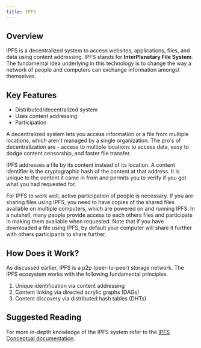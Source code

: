 ```yaml
---
title: IPFS
---
```


## Overview

IPFS is a decentralized system to access websites, applications, files, and data using content addressing. IPFS stands for **InterPlanetary File System**. The fundamental idea underlying in this technology is to change the way a network of people and computers can exchange information amongst themselves.

## Key Features

- Distributed/decentralized system
- Uses content addressing
- Participation

A decentralized system lets you access information or a file from multiple locations, which aren't managed by a single organization. The pro's of decentralization are - access to multiple locations to access data, easy to dodge content censorship, and faster file transfer.

IPFS addresses a file by its content instead of its location. A content identifier is the cryptographic hash of the content at that address. It is unique to the content it came in from and permits you to verify if you got what you had requested for.

For IPFS to work well, active participation of people is necessary. If you are sharing files using IPFS, you need to have copies of the shared files available on multiple computers, which are powered on and running IPFS. In a nutshell, many people provide access to each others files and participate in making them available when requested. Note that if you have downloaded a file using IPFS, by default your computer will share it further with others participants to share further.

## How Does it Work?

As discussed earlier, IPFS is a p2p (peer-to-peer) storage network. The IPFS ecosystem works with the following fundamental principles.

1. Unique identification via content addressing
2. Content linking via directed acrylic graphs (DAGs)
3. Content discovery via distributed hash tables (DHTs)

## Suggested Reading

For more in-depth knowledge of the IPFS system refer to the [IPFS Conceptual documentation](https://docs.ipfs.io/concepts/).
